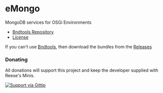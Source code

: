 eMongo
======

MongoDB services for OSGi Environments

* [Bndtools Repository](http://BryanHunt.github.io/releases/eMongo/index.xml)
* [License](http://www.eclipse.org/legal/epl-v10.html)

If you can't use [Bndtools](http://bndtools.org), then download the bundles from the [Releases](https://github.com/BryanHunt/eMongo/releases/)

### Donating

All donations will support this project and keep the developer supplied with Reese's Minis.

[![Support via Gittip](https://rawgithub.com/twolfson/gittip-badge/0.2.0/dist/gittip.png)](https://www.gittip.com/BryanHunt/)
